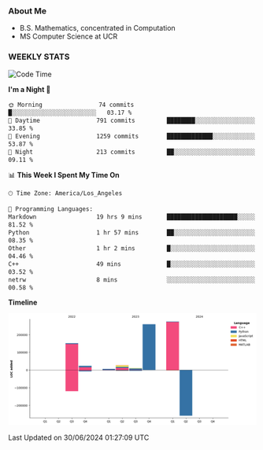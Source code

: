 ### About Me

- B.S. Mathematics, concentrated in Computation
- MS Computer Science at UCR


### WEEKLY STATS
<!--START_SECTION:waka-->
![Code Time](http://img.shields.io/badge/Code%20Time-219%20hrs%2017%20mins-blue)

**I'm a Night 🦉** 

```text
🌞 Morning                74 commits          █░░░░░░░░░░░░░░░░░░░░░░░░   03.17 % 
🌆 Daytime                791 commits         ████████░░░░░░░░░░░░░░░░░   33.85 % 
🌃 Evening                1259 commits        █████████████░░░░░░░░░░░░   53.87 % 
🌙 Night                  213 commits         ██░░░░░░░░░░░░░░░░░░░░░░░   09.11 % 
```


📊 **This Week I Spent My Time On** 

```text
🕑︎ Time Zone: America/Los_Angeles

💬 Programming Languages: 
Markdown                 19 hrs 9 mins       ████████████████████░░░░░   81.52 % 
Python                   1 hr 57 mins        ██░░░░░░░░░░░░░░░░░░░░░░░   08.35 % 
Other                    1 hr 2 mins         █░░░░░░░░░░░░░░░░░░░░░░░░   04.46 % 
C++                      49 mins             █░░░░░░░░░░░░░░░░░░░░░░░░   03.52 % 
netrw                    8 mins              ░░░░░░░░░░░░░░░░░░░░░░░░░   00.58 % 
```

**Timeline**

![Lines of Code chart](https://raw.githubusercontent.com/nickocruzm/nickocruzm/main/assets/bar_graph.png)


 Last Updated on 30/06/2024 01:27:09 UTC
<!--END_SECTION:waka-->
